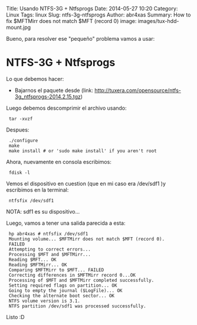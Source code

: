 Title: Usando NTFS-3G + Ntfsprogs
Date: 2014-05-27 10:20
Category: Linux
Tags: linux
Slug: ntfs-3g-ntfsprogs
Author: abr4xas
Summary: How to fix $MFTMirr does not match $MFT (record 0)
image: images/tux-hdd-mount.jpg

Bueno, para resolver ese "pequeño" problema vamos a usar:

# NTFS-3G + Ntfsprogs

Lo que debemos hacer:

 * Bajarnos el paquete desde (link: http://tuxera.com/opensource/ntfs-3g_ntfsprogs-2014.2.15.tgz)
 
Luego debemos descomprimir el archivo usando: 

     tar -xvzf

Despues: 

     ./configure
     make
     make install # or 'sudo make install' if you aren't root

Ahora, nuevamente en consola escribimos: 

     fdisk -l

Vemos el dispositivo en cuestion (que en mi caso era /dev/sdf1 )y escribimos en la terminal:

     ntfsfix /dev/sdf1

NOTA: sdf1 es su dispositivo... 

Luego, vamos a  tener una salida parecida a esta:

     hp abr4xas # ntfsfix /dev/sdf1
     Mounting volume... $MFTMirr does not match $MFT (record 0).
     FAILED
     Attempting to correct errors... 
     Processing $MFT and $MFTMirr...
     Reading $MFT... OK
     Reading $MFTMirr... OK
     Comparing $MFTMirr to $MFT... FAILED
     Correcting differences in $MFTMirr record 0...OK
     Processing of $MFT and $MFTMirr completed successfully.
     Setting required flags on partition... OK
     Going to empty the journal ($LogFile)... OK
     Checking the alternate boot sector... OK
     NTFS volume version is 3.1.
     NTFS partition /dev/sdf1 was processed successfully.

Listo :D